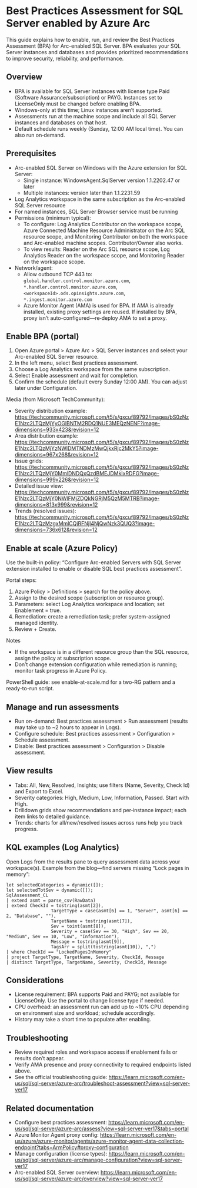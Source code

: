 # Best Practices Assessment for SQL Server enabled by Azure Arc

This guide explains how to enable, run, and review the Best Practices Assessment (BPA) for Arc-enabled SQL Server. BPA evaluates your SQL Server instances and databases and provides prioritized recommendations to improve security, reliability, and performance.

## Overview

- BPA is available for SQL Server instances with license type Paid (Software Assurance/subscription) or PAYG. Instances set to LicenseOnly must be changed before enabling BPA.
- Windows-only at this time; Linux instances aren’t supported.
- Assessments run at the machine scope and include all SQL Server instances and databases on that host.
- Default schedule runs weekly (Sunday, 12:00 AM local time). You can also run on‑demand.

## Prerequisites

- Arc-enabled SQL Server on Windows with the Azure extension for SQL Server:
	- Single instance: WindowsAgent.SqlServer version 1.1.2202.47 or later
	- Multiple instances: version later than 1.1.2231.59
- Log Analytics workspace in the same subscription as the Arc-enabled SQL Server resource
- For named instances, SQL Server Browser service must be running
- Permissions (minimum typical):
	- To configure: Log Analytics Contributor on the workspace scope, Azure Connected Machine Resource Administrator on the Arc SQL resource scope, and Monitoring Contributor on both the workspace and Arc-enabled machine scopes. Contributor/Owner also works.
	- To view results: Reader on the Arc SQL resource scope, Log Analytics Reader on the workspace scope, and Monitoring Reader on the workspace scope.
- Network/agent:
	- Allow outbound TCP 443 to: `global.handler.control.monitor.azure.com`, `*.handler.control.monitor.azure.com`, `<workspaceId>.ods.opinsights.azure.com`, `*.ingest.monitor.azure.com`
	- Azure Monitor Agent (AMA) is used for BPA. If AMA is already installed, existing proxy settings are reused. If installed by BPA, proxy isn’t auto-configured—re‑deploy AMA to set a proxy.

## Enable BPA (portal)

1. Open Azure portal > Azure Arc > SQL Server instances and select your Arc-enabled SQL Server resource.
2. In the left menu, select Best practices assessment.
3. Choose a Log Analytics workspace from the same subscription.
4. Select Enable assessment and wait for completion.
5. Confirm the schedule (default every Sunday 12:00 AM). You can adjust later under Configuration.

Media (from Microsoft TechCommunity):
- Severity distribution example: https://techcommunity.microsoft.com/t5/s/gxcuf89792/images/bS0zNzE1Nzc2LTQzMjYyOGlBNTM2RDQ1NUE3MEQzNENF?image-dimensions=933x423&revision=12
- Area distribution example: https://techcommunity.microsoft.com/t5/s/gxcuf89792/images/bS0zNzE1Nzc2LTQzMjYzNWlDMTNDMzMwQjkxRjc2MkY5?image-dimensions=967x268&revision=12
- Issue grids: https://techcommunity.microsoft.com/t5/s/gxcuf89792/images/bS0zNzE1Nzc2LTQzMjY0MmlDNDQxQzdBMEJDMkIxRDFG?image-dimensions=999x226&revision=12
- Detailed issue view: https://techcommunity.microsoft.com/t5/s/gxcuf89792/images/bS0zNzE1Nzc2LTQzMjY0NWlFMjZDQkNGRjM5QzM5MTRB?image-dimensions=813x999&revision=12
- Trends (resolved issues): https://techcommunity.microsoft.com/t5/s/gxcuf89792/images/bS0zNzE1Nzc2LTQzMzgxMmlCQjRFNjI4NjQwNzk3QUQ3?image-dimensions=736x612&revision=12

## Enable at scale (Azure Policy)

Use the built-in policy: “Configure Arc-enabled Servers with SQL Server extension installed to enable or disable SQL best practices assessment”.

Portal steps:
1. Azure Policy > Definitions > search for the policy above.
2. Assign to the desired scope (subscription or resource group).
3. Parameters: select Log Analytics workspace and location; set Enablement = true.
4. Remediation: create a remediation task; prefer system-assigned managed identity.
5. Review + Create.

Notes
- If the workspace is in a different resource group than the SQL resource, assign the policy at subscription scope.
- Don’t change extension configuration while remediation is running; monitor task progress in Azure Policy.

PowerShell guide: see enable-at-scale.md for a two-RG pattern and a ready-to-run script.

## Manage and run assessments

- Run on-demand: Best practices assessment > Run assessment (results may take up to ~2 hours to appear in Logs).
- Configure schedule: Best practices assessment > Configuration > Schedule assessment.
- Disable: Best practices assessment > Configuration > Disable assessment.

## View results

- Tabs: All, New, Resolved, Insights; use filters (Name, Severity, Check Id) and Export to Excel.
- Severity categories: High, Medium, Low, Information, Passed. Start with High.
- Drilldown grids show recommendations and per‑instance impact; each item links to detailed guidance.
- Trends: charts for all/new/resolved issues across runs help you track progress.

## KQL examples (Log Analytics)

Open Logs from the results pane to query assessment data across your workspace(s). Example from the blog—find servers missing “Lock pages in memory”:

```
let selectedCategories = dynamic([]);
let selectedTotSev = dynamic([]);
SqlAssessment_CL
| extend asmt = parse_csv(RawData)
| extend CheckId = tostring(asmt[2]),
				 TargetType = case(asmt[6] == 1, "Server", asmt[6] == 2, "Database", ""),
				 TargetName = tostring(asmt[7]),
				 Sev = toint(asmt[8]),
				 Severity = case(Sev == 30, "High", Sev == 20, "Medium", Sev == 10, "Low", "Information"),
				 Message = tostring(asmt[9]),
				 TagsArr = split(tostring(asmt[10]), ",")
| where CheckId == "LockedPagesInMemory"
| project TargetType, TargetName, Severity, CheckId, Message
| distinct TargetType, TargetName, Severity, CheckId, Message
```

## Considerations

- License requirement: BPA supports Paid and PAYG; not available for LicenseOnly. Use the portal to change license type if needed.
- CPU overhead: an assessment run can add up to ~10% CPU depending on environment size and workload; schedule accordingly.
- History may take a short time to populate after enabling.

## Troubleshooting

- Review required roles and workspace access if enablement fails or results don’t appear.
- Verify AMA presence and proxy connectivity to required endpoints listed above.
- See the official troubleshooting guide: https://learn.microsoft.com/en-us/sql/sql-server/azure-arc/troubleshoot-assessment?view=sql-server-ver17

## Related documentation

- Configure best practices assessment: https://learn.microsoft.com/en-us/sql/sql-server/azure-arc/assess?view=sql-server-ver17&tabs=portal
- Azure Monitor Agent proxy config: https://learn.microsoft.com/en-us/azure/azure-monitor/agents/azure-monitor-agent-data-collection-endpoint?tabs=ArmPolicy#proxy-configuration
- Manage configuration (license types): https://learn.microsoft.com/en-us/sql/sql-server/azure-arc/manage-configuration?view=sql-server-ver17
- Arc-enabled SQL Server overview: https://learn.microsoft.com/en-us/sql/sql-server/azure-arc/overview?view=sql-server-ver17
